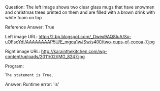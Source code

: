 Question: The left image shows two clear glass mugs that have snowmen and christmas trees printed on them and are filled with a brown drink with white foam on top

Reference Answer: True

Left image URL: http://2.bp.blogspot.com/_Dwex9AQ8IuA/Sx-uOFsoYdI/AAAAAAAAP5U/E_mgqa1wJSw/s400/two-cups-of-cocoa-7.jpg

Right image URL: http://karainthekitchen.com/wp-content/uploads/2011/02/IMG_8247.jpg

Program:

```
The statement is True.
```
Answer: Runtime error: 'is'

